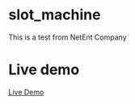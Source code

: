 # slot_machine
This is a test from NetEnt Company


# Live demo
<a href="https://mortiz95.github.io/slot_machine/" rel="nofollow">Live Demo</a>

